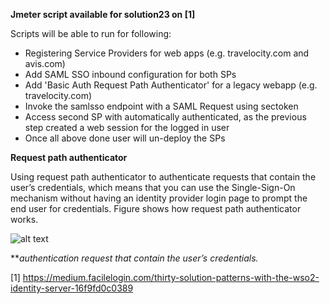 **Jmeter script available for solution23 on [1]**

Scripts will be able to run for following:

- Registering Service Providers for web apps (e.g. travelocity.com and avis.com)
- Add SAML SSO inbound configuration for both SPs
- Add 'Basic Auth Request Path Authenticator' for a legacy webapp (e.g. travelocity.com)
- Invoke the samlsso endpoint with a SAML Request using sectoken
- Access second SP with automatically authenticated, as the previous step created a web session for the logged in user
- Once all above done user will un-deploy the SPs

**Request path authenticator**

Using request path authenticator to authenticate requests that contain the user’s credentials, which means that you can use the Single-Sign-On mechanism without having an identity provider login page to prompt the end user for credentials. Figure shows how request path authenticator works.

![alt text](https://github.com/kavithasub/identity-test-integration/blob/master/solution23/req.path.auth.png)

***authentication request that contain the user’s credentials.*

[1] https://medium.facilelogin.com/thirty-solution-patterns-with-the-wso2-identity-server-16f9fd0c0389